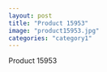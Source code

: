 ```yaml
---
layout: post
title: "Product 15953"
image: "product15953.jpg"
categories: "category1"
---
```

Product 15953
